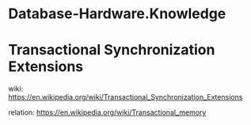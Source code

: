# Database-Hardware.Knowledge
# Transactional Synchronization Extensions
wiki: https://en.wikipedia.org/wiki/Transactional_Synchronization_Extensions

relation: https://en.wikipedia.org/wiki/Transactional_memory
